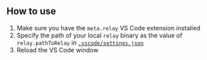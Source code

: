 ## How to use

1. Make sure you have the `meta.relay` VS Code extension installed
2. Specify the path of your local `relay` binary as the value of `relay.pathToRelay` in [`.vscode/settings.json`](.vscode/settings.json)
3. Reload the VS Code window
